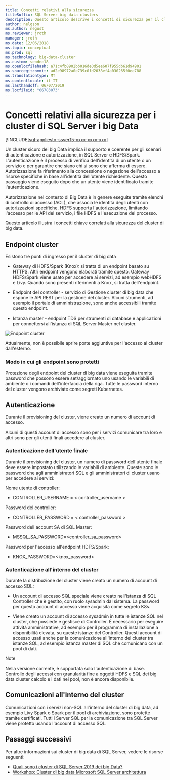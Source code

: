 ```yaml
---
title: Concetti relativi alla sicurezza
titleSuffix: SQL Server big data clusters
description: Questo articolo descrive i concetti di sicurezza per il cluster di big data 2019 Server SQL (anteprima). Sono inclusi che descrive l'endpoint del cluster e l'autenticazione del cluster.
author: nelgson
ms.author: negust
ms.reviewer: jroth
manager: jroth
ms.date: 12/06/2018
ms.topic: conceptual
ms.prod: sql
ms.technology: big-data-cluster
ms.custom: seodec18
ms.openlocfilehash: a71c4fb8902bb016de0d5ee607f955db61d94901
ms.sourcegitcommit: ad2e98972a0e739c0fd2038ef4a030265f0ee788
ms.translationtype: MT
ms.contentlocale: it-IT
ms.lasthandoff: 06/07/2019
ms.locfileid: "66783073"
---
```

# <a name="security-concepts-for-sql-server-big-data-clusters"></a>Concetti relativi alla sicurezza per i cluster di SQL Server i big Data

[!INCLUDE[tsql-appliesto-ssver15-xxxx-xxxx-xxx](../includes/tsql-appliesto-ssver15-xxxx-xxxx-xxx.md)]

Un cluster sicuro dei big Data implica il supporto e coerente per gli scenari di autenticazione e autorizzazione, in SQL Server e HDFS/Spark. L'autenticazione è il processo di verifica dell'identità di un utente o un servizio e per garantire che siano chi si sono che afferma di essere. Autorizzazione fa riferimento alla concessione o negazione dell'accesso a risorse specifiche in base all'identità dell'utente richiedente. Questo passaggio viene eseguito dopo che un utente viene identificato tramite l'autenticazione.

Autorizzazione nel contesto di Big Data è in genere eseguite tramite elenchi di controllo di accesso (ACL), che associa le identità degli utenti con autorizzazioni specifiche. HDFS supporta l'autorizzazione, limitando l'accesso per le API del servizio, i file HDFS e l'esecuzione del processo.

Questo articolo illustra i concetti chiave correlati alla sicurezza del cluster di big data.

## <a name="cluster-endpoints"></a>Endpoint cluster

Esistono tre punti di ingresso per il cluster di big data

* Gateway di HDFS/Spark (Knox): si tratta di un endpoint basato su HTTPS. Altri endpoint vengono elaborati tramite questo. Gateway HDFS/Spark viene usato per accedere ai servizi, ad esempio webHDFS e Livy. Quando sono presenti riferimenti a Knox, si tratta dell'endpoint.

* Endpoint del controller - servizio di Gestione cluster di big data che espone le API REST per la gestione del cluster. Alcuni strumenti, ad esempio il portale di amministrazione, sono anche accessibili tramite questo endpoint.

* Istanza master - endpoint TDS per strumenti di database e applicazioni per connettersi all'istanza di SQL Server Master nel cluster.

![Endpoint cluster](media/concept-security/cluster_endpoints.png)

Attualmente, non è possibile aprire porte aggiuntive per l'accesso al cluster dall'esterno.

### <a name="how-endpoints-are-secured"></a>Modo in cui gli endpoint sono protetti

Protezione degli endpoint del cluster di big data viene eseguita tramite password che possono essere set/aggiornato uno usando le variabili di ambiente o i comandi dell'interfaccia della riga. Tutte le password interno del cluster vengono archiviate come segreti Kubernetes.  

## <a name="authentication"></a>Autenticazione

Durante il provisioning del cluster, viene creato un numero di account di accesso.

Alcuni di questi account di accesso sono per i servizi comunicare tra loro e altri sono per gli utenti finali accedere al cluster.

### <a name="end-user-authentication"></a>Autenticazione dell'utente finale
Durante il provisioning del cluster, un numero di password dell'utente finale deve essere impostato utilizzando le variabili di ambiente. Queste sono le password che agli amministratori SQL e gli amministratori di cluster usano per accedere ai servizi:

Nome utente di controller:
 + CONTROLLER_USERNAME = < controller_username >

Password del controller:  
 + CONTROLLER_PASSWORD = < controller_password >

Password dell'account SA di SQL Master: 
 + MSSQL_SA_PASSWORD=<controller_sa_password>

Password per l'accesso all'endpoint HDFS/Spark:
 + KNOX_PASSWORD=<knox_password>

### <a name="intra-cluster-authentication"></a>Autenticazione all'interno del cluster

Durante la distribuzione del cluster viene creato un numero di account di accesso SQL:

* Un account di accesso SQL speciale viene creato nell'istanza di SQL Controller che è gestito, con ruolo sysadmin dal sistema. La password per questo account di accesso viene acquisita come segreto K8s.

* Viene creato un account di accesso sysadmin in tutte le istanze SQL nel cluster, che possiede e gestisce di Controller. È necessario per eseguire attività amministrative, ad esempio per il programma di installazione a disponibilità elevata, su queste istanze del Controller. Questi account di accesso usati anche per la comunicazione all'interno del cluster tra istanze SQL, ad esempio istanza master di SQL che comunicano con un pool di dati.

> [!NOTE]
> Nella versione corrente, è supportata solo l'autenticazione di base. Controllo degli accessi con granularità fine a oggetti HDFS e SQL dei big data cluster calcolo e i dati nei pool, non è ancora disponibile.

## <a name="intra-cluster-communication"></a>Comunicazioni all'interno del cluster

Comunicazioni con i servizi non-SQL all'interno del cluster di big data, ad esempio Livy Spark o Spark per il pool di archiviazione, sono protette tramite certificati. Tutti i Server SQL per la comunicazione tra SQL Server viene protetto usando l'account di accesso SQL.

## <a name="next-steps"></a>Passaggi successivi

Per altre informazioni sui cluster di big data di SQL Server, vedere le risorse seguenti:

- [Quali sono i cluster di SQL Server 2019 dei big Data?](big-data-cluster-overview.md)
- [Workshop: Cluster di big data Microsoft SQL Server architettura](https://github.com/Microsoft/sqlworkshops/tree/master/sqlserver2019bigdataclusters)
